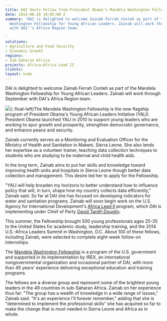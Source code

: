 ```yaml
---
title: DAI Hosts Fellow from President Obama’s Mandela Washington Fellowship
date: 2014-06-28 18:05:00 Z
summary: 'DAI is delighted to welcome Zainab Ferrah Conteh as part of the Mandela
  Washington Fellowship for Young African Leaders. Zainab will work through September
  with DAI''s Africa Region team.

'
solutions:
- Agriculture and Food Security
- Economic Growth
regions:
- Sub-Saharan Africa
projects: Africa—Africa Lead II
clients: 
layout: node
---
```


DAI is delighted to welcome Zainab Ferrah Conteh as part of the Mandela Washington Fellowship for Young African Leaders. Zainab will work through September with DAI's Africa Region team.

![][1]{:.float-left}The Mandela Washington Fellowship is the new flagship program of President Obama's Young African Leaders Initiative (YALI). President Obama launched YALI in 2010 to support young leaders who are working to spur growth and prosperity, strengthen democratic governance, and enhance peace and security.

Zainab currently serves as a Monitoring and Evaluation Officer for the Ministry of Health and Sanitation in Makeni, Sierra Leone. She also lends her expertise as a volunteer trainer, teaching data collection techniques to students who are studying to be maternal and child health aids.

In the long term, Zainab aims to put her skills and knowledge toward improving health units and hospitals in Sierra Leone though better data collection and management. This desire led her to apply for the Fellowship.

"YALI will help broaden my horizons to better understand how to influence policy that will, in turn, shape how my country collects data efficiently," Zainab said. So far at DAI she has focused on developing indicators for water and sanitation programs. Zainab will soon begin work on the U.S. Agency for International Development's [Africa Lead II][2] program, which DAI is implementing under Chief of Party [David Tardif-Douglin][3].

This summer, the Fellowship brought 500 young professionals ages 25-35 to the United States for academic study, leadership training, and the 2014 U.S.-Africa Leaders Summit in Washington, D.C. About 100 of these fellows, including Zainab, were selected to complete eight-week follow-on internships.

The [Mandela Washington Fellowship][4] is a program of the U.S. government and supported in its implementation by IREX, an international nongovernmental organization and occasional partner of DAI, with more than 45 years' experience delivering exceptional education and training programs.

The fellows are a diverse group and represent some of the brightest young leaders in the 49 countries in sub-Saharan Africa. Zainab on her experience thus far: "The group has a wealth of knowledge in a wide range of issues," Zainab said. "It's an experience I'll forever remember," adding that  she is "determined to implement the professional skills" she has acquired so far to make the change that is most needed in Sierra Leone and Africa as in whole.

[1]: https://assetify-dai.com/news/Conteh.jpg
[2]: /our-work/projects/africa-africa-lead-ii
[3]: /who-we-are/our-team/david-tardif-douglin
[4]: https://youngafricanleaders.state.gov/washington-fellowship/
